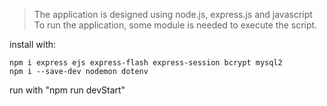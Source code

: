>The application is designed using node.js, express.js and javascript
To run the application, some module is needed to execute the script.

install with:

```
npm i express ejs express-flash express-session bcrypt mysql2 
npm i --save-dev nodemon dotenv
```

run with "npm run devStart"

